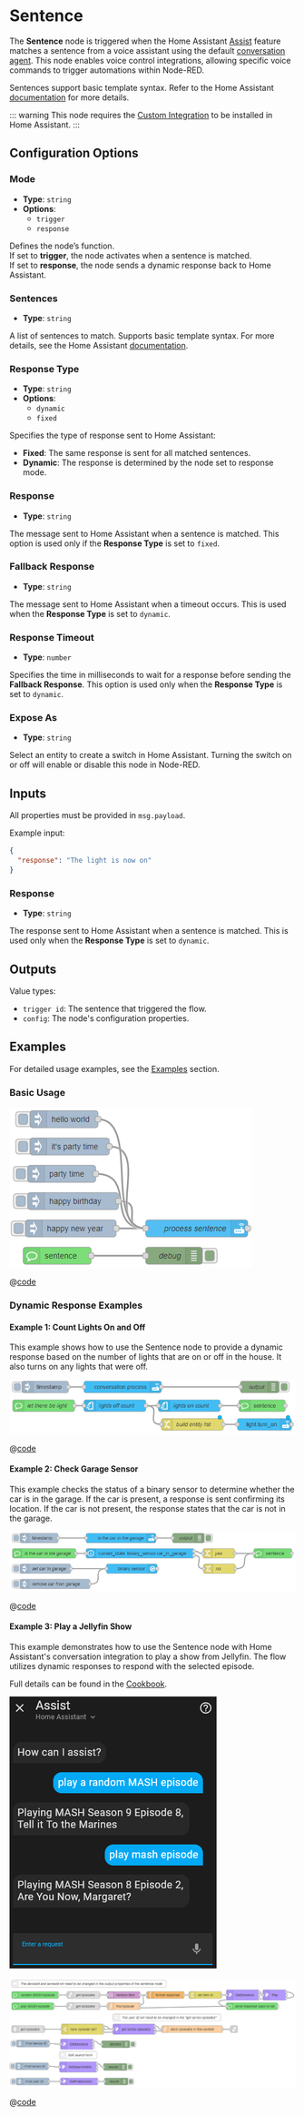 # Sentence

The **Sentence** node is triggered when the Home Assistant [Assist](https://www.home-assistant.io/voice_control/) feature matches a sentence from a voice assistant using the default [conversation agent](https://www.home-assistant.io/integrations/conversation/). This node enables voice control integrations, allowing specific voice commands to trigger automations within Node-RED.

Sentences support basic template syntax. Refer to the Home Assistant [documentation](https://www.home-assistant.io/docs/automation/trigger/#sentence-trigger) for more details.

::: warning
This node requires the [Custom Integration](https://github.com/zachowj/hass-node-red) to be installed in Home Assistant.
:::

## Configuration Options

### Mode

- **Type**: `string`
- **Options**:
  - `trigger`
  - `response`

Defines the node’s function.  
If set to **trigger**, the node activates when a sentence is matched.  
If set to **response**, the node sends a dynamic response back to Home Assistant.

### Sentences

- **Type**: `string`

A list of sentences to match. Supports basic template syntax. For more details, see the Home Assistant [documentation](https://www.home-assistant.io/docs/automation/trigger/#sentence-trigger).

### Response Type

- **Type**: `string`
- **Options**:
  - `dynamic`
  - `fixed`

Specifies the type of response sent to Home Assistant:

- **Fixed**: The same response is sent for all matched sentences.
- **Dynamic**: The response is determined by the node set to response mode.

### Response

- **Type**: `string`

The message sent to Home Assistant when a sentence is matched. This option is used only if the **Response Type** is set to `fixed`.

### Fallback Response

- **Type**: `string`

The message sent to Home Assistant when a timeout occurs. This is used when the **Response Type** is set to `dynamic`.

### Response Timeout

- **Type**: `number`

Specifies the time in milliseconds to wait for a response before sending the **Fallback Response**. This option is used only when the **Response Type** is set to `dynamic`.

### Expose As

- **Type**: `string`

Select an entity to create a switch in Home Assistant. Turning the switch on or off will enable or disable this node in Node-RED.

## Inputs

All properties must be provided in `msg.payload`.

Example input:

```json
{
  "response": "The light is now on"
}
```

### Response

- **Type**: `string`

The response sent to Home Assistant when a sentence is matched. This is used only when the **Response Type** is set to `dynamic`.

## Outputs

Value types:

- `trigger id`: The sentence that triggered the flow.
- `config`: The node's configuration properties.

## Examples

<InfoPanelOnly>

For detailed usage examples, see the [Examples](https://zachowj.github.io/node-red-contrib-home-assistant-websocket/node/sentence.html#examples) section.

</InfoPanelOnly>

<DocsOnly>

### Basic Usage

![screenshot](./images/sentence_01.png)

@[code](@examples/node/sentence/sentence_usage.json)

### Dynamic Response Examples

#### Example 1: Count Lights On and Off

This example shows how to use the Sentence node to provide a dynamic response based on the number of lights that are on or off in the house. It also turns on any lights that were off.

![screenshot](./images/sentence_dynamic_example_01.png)

@[code](@examples/node/sentence/sentence_dynamic_response_01.json)

#### Example 2: Check Garage Sensor

This example checks the status of a binary sensor to determine whether the car is in the garage. If the car is present, a response is sent confirming its location. If the car is not present, the response states that the car is not in the garage.

![screenshot](./images/sentence_dynamic_example_02.png)

@[code](@examples/node/sentence/sentence_dynamic_response_02.json)

#### Example 3: Play a Jellyfin Show

This example demonstrates how to use the Sentence node with Home Assistant's conversation integration to play a show from Jellyfin. The flow utilizes dynamic responses to respond with the selected episode.

Full details can be found in the [Cookbook](../cookbook/play-jellyfin-show-using-sentence-node.md).

![screenshot](../cookbook/images/play-jellyfin-show-using-sentence-node_01.png)

![screenshot](../cookbook/images/play-jellyfin-show-using-sentence-node_03.png)

@[code](@examples/cookbook/play-jellyfin-show-using-sentence-node/play-jellyfin-show-using-sentence-node.json)

</DocsOnly>
